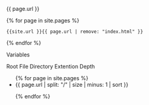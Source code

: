 ---
---

{{ page.url }}

  {% for page in site.pages %}

    {{site.url }}{{ page.url | remove: "index.html" }}
  
  {% endfor %}

Variables

Root
File
Directory
Extention
Depth

<ul>
{% for page in site.pages %}

<li>{{ page.url | split: "/" | size | minus: 1 | sort }}</li>

{% endfor %}
</ul>
